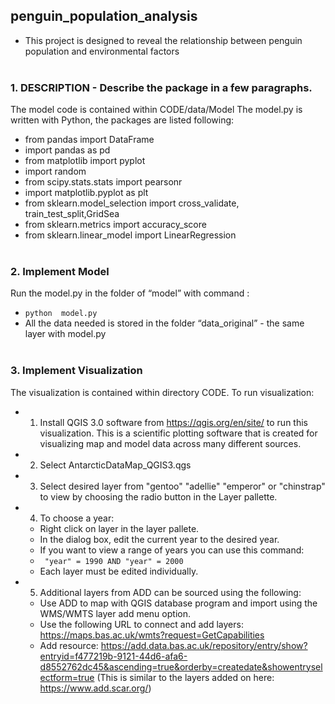 ## penguin_population_analysis
  - This project is designed to reveal the relationship between penguin population and environmental factors
<br></br>
### 1. DESCRIPTION - Describe the package in a few paragraphs.
The model code is contained within CODE/data/Model
The model.py is written with Python, the packages are listed following:
  - from pandas import DataFrame
  - import pandas as pd
  - from matplotlib import pyplot
  - import random
  - from scipy.stats.stats import pearsonr
  - import matplotlib.pyplot as plt
  - from sklearn.model_selection import cross_validate, train_test_split,GridSea
  - from sklearn.metrics import accuracy_score 
  - from sklearn.linear_model import LinearRegression
<br></br>
### 2. Implement Model
Run the model.py in the folder of “model” with command :
- `python  model.py`
- All the data needed is stored in the folder “data_original” \- the same layer with model.py
<br></br>
### 3. Implement Visualization
The visualization is contained within directory CODE.
To run visualization:
- 1. Install QGIS 3.0 software from https://qgis.org/en/site/ to run this visualization. This is a scientific plotting software that is created for visualizing map and model data across many different sources.
- 2. Select AntarcticDataMap_QGIS3.qgs
- 3. Select desired layer from "gentoo" "adellie" "emperor" or "chinstrap" to view by choosing the radio button in the Layer pallette.
- 4. To choose a year:
   - Right click on layer in the layer pallete.
   - In the dialog box, edit the current year to the desired year.
   - If you want to view a range of years you can use this command:
   -   ` "year" = 1990 AND "year" = 2000`
   - Each layer must be edited individually.
 - 5. Additional layers from ADD can be sourced using the following:
    - Use ADD to map with QGIS database program and import using the WMS/WMTS layer add menu option.
    - Use the following URL to connect and add layers: https://maps.bas.ac.uk/wmts?request=GetCapabilities
    - Add resource: https://add.data.bas.ac.uk/repository/entry/show?entryid=f477219b-9121-44d6-afa6-d8552762dc45&ascending=true&orderby=createdate&showentryselectform=true
      \(This is similar to the layers added on here: https://www.add.scar.org/)


